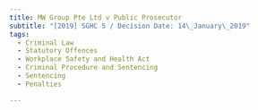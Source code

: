 ```yaml
---
title: MW Group Pte Ltd v Public Prosecutor
subtitle: "[2019] SGHC 5 / Decision Date: 14\_January\_2019"
tags:
  - Criminal Law
  - Statutory Offences
  - Workplace Safety and Health Act
  - Criminal Procedure and Sentencing
  - Sentencing
  - Penalties

---
```

